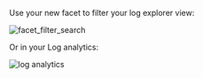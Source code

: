 Use your new facet to filter your log explorer view:

![facet_filter_search](https://raw.githubusercontent.com/l0k0ms/workshops/master/log-workshop-2/images/facet_filter_search.png)

Or in your Log analytics:

![log analytics](https://raw.githubusercontent.com/l0k0ms/workshops/master/log-workshop-2/images/log_analytics.png)
